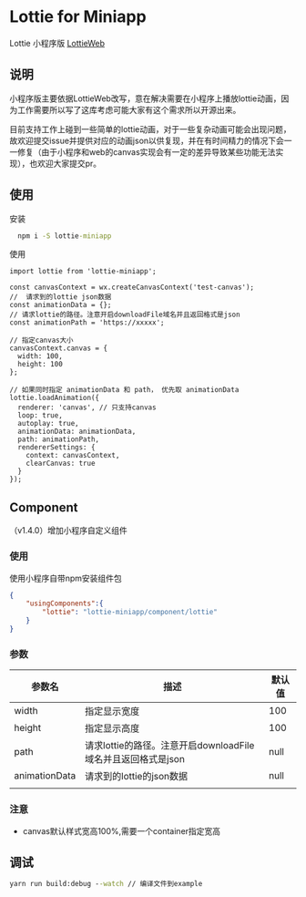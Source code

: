 # Lottie for Miniapp

Lottie 小程序版 [LottieWeb](https://github.com/airbnb/lottie-web)

## 说明

小程序版主要依据LottieWeb改写，意在解决需要在小程序上播放lottie动画，因为工作需要所以写了这库考虑可能大家有这个需求所以开源出来。

目前支持工作上碰到一些简单的lottie动画，对于一些复杂动画可能会出现问题，故欢迎提交issue并提供对应的动画json以供复现，并在有时间精力的情况下会一一修复（由于小程序和web的canvas实现会有一定的差异导致某些功能无法实现），也欢迎大家提交pr。

## 使用

安装

```cmd
  npm i -S lottie-miniapp
```

使用

```es6
import lottie from 'lottie-miniapp';

const canvasContext = wx.createCanvasContext('test-canvas');
//  请求到的lottie json数据
const animationData = {};
// 请求lottie的路径。注意开启downloadFile域名并且返回格式是json
const animationPath = 'https://xxxxx';

// 指定canvas大小
canvasContext.canvas = {
  width: 100,
  height: 100
};

// 如果同时指定 animationData 和 path， 优先取 animationData
lottie.loadAnimation({
  renderer: 'canvas', // 只支持canvas
  loop: true,
  autoplay: true,
  animationData: animationData,
  path: animationPath,
  rendererSettings: {
    context: canvasContext,
    clearCanvas: true
  }
});
```

## Component

（v1.4.0）增加小程序自定义组件

### 使用

使用小程序自带npm安装组件包

```json
{
    "usingComponents":{
        "lottie": "lottie-miniapp/component/lottie"
    }
}
```

### 参数

| 参数名        | 描述                                                         | 默认值 |
| ------------- | ------------------------------------------------------------ | ------ |
| width         | 指定显示宽度                                                 | 100    |
| height        | 指定显示高度                                                 | 100    |
| path          | 请求lottie的路径。注意开启downloadFile域名并且返回格式是json | null   |
| animationData | 请求到的lottie的json数据                                     | null   |
|               |                                                              |        |

### 注意

- canvas默认样式宽高100%,需要一个container指定宽高


## 调试

```cmd
yarn run build:debug --watch // 编译文件到example
```
